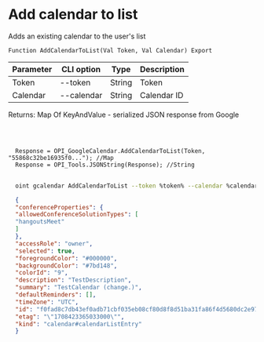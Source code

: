 ﻿---
sidebar_position: 2
---

# Add calendar to list
 Adds an existing calendar to the user's list



`Function AddCalendarToList(Val Token, Val Calendar) Export`

  | Parameter | CLI option | Type | Description |
  |-|-|-|-|
  | Token | --token | String | Token |
  | Calendar | --calendar | String | Calendar ID |

  
  Returns:  Map Of KeyAndValue - serialized JSON response from Google

<br/>




```bsl title="Code example"
  
  Response = OPI_GoogleCalendar.AddCalendarToList(Token, "55868c32be16935f0..."); //Map
  Response = OPI_Tools.JSONString(Response); //String
```



```sh title="CLI command example"
    
  oint gcalendar AddCalendarToList --token %token% --calendar %calendar%

```

```json title="Result"
  {
  "conferenceProperties": {
  "allowedConferenceSolutionTypes": [
  "hangoutsMeet"
  ]
  },
  "accessRole": "owner",
  "selected": true,
  "foregroundColor": "#000000",
  "backgroundColor": "#7bd148",
  "colorId": "9",
  "description": "TestDescription",
  "summary": "TestCalendar (change.)",
  "defaultReminders": [],
  "timeZone": "UTC",
  "id": "f0fad8c7db43ef0adb71cbf035eb08cf80d8f8d51ba31fa86f4d5680dc2e9725@group.calendar.google.com",
  "etag": "\"1708423365033000\"",
  "kind": "calendar#calendarListEntry"
  }

```
